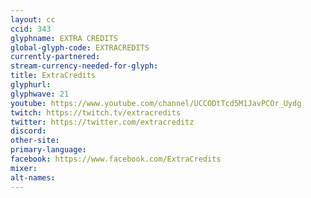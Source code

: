 ```yaml
---
layout: cc
ccid: 343
glyphname: EXTRA CREDITS
global-glyph-code: EXTRACREDITS
currently-partnered: 
stream-currency-needed-for-glyph: 
title: ExtraCredits
glyphurl: 
glyphwave: 21
youtube: https://www.youtube.com/channel/UCCODtTcd5M1JavPCOr_Uydg
twitch: https://twitch.tv/extracredits
twitter: https://twitter.com/extracreditz
discord: 
other-site: 
primary-language: 
facebook: https://www.facebook.com/ExtraCredits
mixer: 
alt-names: 
---
```


